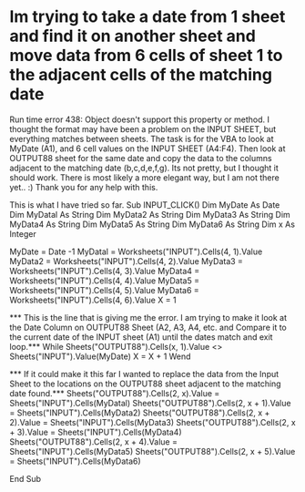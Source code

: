 
# Im trying to take a date from 1 sheet and find it on another sheet and move data from 6 cells of sheet 1 to the adjacent cells of the matching date

Run time error 438:  Object doesn't support this property or method.  I thought the format may have been a problem on the INPUT SHEET, but everything matches between sheets.  The task is for the VBA to look at MyDate (A1), and 6 cell values on the INPUT SHEET (A4:F4).  Then look at OUTPUT88 sheet for the same date and copy the data to the columns adjacent to the matching date (b,c,d,e,f,g).  Its not pretty, but I thought it should work.  There is most likely a more elegant way, but I am not there yet.. :)  Thank you for any help with this.


This is what I have tried so far.
Sub INPUT_CLICK()
Dim MyDate As Date 
Dim MyDatal As String 
Dim MyData2 As String 
Dim MyData3 As String 
Dim MyData4 As String 
Dim MyData5 As String 
Dim MyData6 As String 
Dim x As Integer

MyDate = Date -1 
MyDatal = Worksheets("INPUT").Cells(4, 1).Value 
MyData2 = Worksheets("INPUT").Cells(4, 2).Value 
MyData3 = Worksheets("INPUT").Cells(4, 3).Value 
MyData4 = Worksheets("INPUT").Cells(4, 4).Value 
MyData5 = Worksheets("INPUT").Cells(4, 5).Value 
MyData6 = Worksheets("INPUT").Cells(4, 6).Value 
X = 1

*** This is the line that is giving me the error.  I am trying to make 
it look at the Date Column on OUTPUT88 Sheet (A2, A3, A4, etc. and 
Compare it to the current date of the INPUT sheet (A1) until the 
dates match and exit loop.***
While Sheets("OUTPUT88").Cells(x, 1).Value <> 
Sheets("INPUT").Value(MyDate)
X = X + 1 
Wend

*** If it could make it this far I wanted to replace the data from the 
Input Sheet to the locations on the OUTPUT88 sheet adjacent to the 
matching date found.*** 
Sheets("OUTPUT88").Cells(2, x).Value = Sheets("INPUT").Cells(MyDatal) 
Sheets("OUTPUT88").Cells(2, x + 1).Value = 
Sheets("INPUT").Cells(MyData2) 
Sheets("OUTPUT88").Cells(2, x + 2).Value = 
Sheets("INPUT").Cells(MyData3) 
Sheets("OUTPUT88").Cells(2, x + 3).Value = 
Sheets("INPUT").Cells(MyData4) 
Sheets("OUTPUT88").Cells(2, x + 4).Value = 
Sheets("INPUT").Cells(MyData5) 
Sheets("OUTPUT88").Cells(2, x + 5).Value = 
Sheets("INPUT").Cells(MyData6)

End Sub 


        